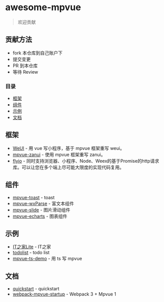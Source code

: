 # awesome-mpvue

> 欢迎贡献

## 贡献方法

* fork 本仓库到自己账户下
* 提交变更
* PR 到本仓库
* 等待 Review

### 目录

- [框架](#框架)
- [组件](#组件)
- [示例](#示例)
- [文档](#文档)

## 框架

* [WeUI](https://github.com/KuangPF/wxapp-vue) - 用 vue 写小程序，基于 mpvue 框架重写 weui。
* [mpvue-zanui](https://github.com/samwang1027/mpvue-zanui) - 使用 mpvue 框架重写 zanui。
* [flyio](https://github.com/wendux/fly/blob/master/README-CH.md) - 同时支持浏览器、小程序、Node、Weex的基于Promise的http请求库。可以让您在多个端上尽可能大限度的实现代码复用。


## 组件

* [mpvue-toast](https://github.com/linrui1994/mpvue-toast) - toast
* [mpvue-wxParse](https://github.com/F-loat/mpvue-wxParse) - 富文本组件
* [mpvue-slide](https://github.com/lulusir/mpvue-slide) - 图片滑动组件
* [mpvue-echarts](https://github.com/F-loat/mpvue-echarts) - 图表组件

## 示例

* [IT之家Lite](https://github.com/F-loat/ithome-lite) - IT之家
* [todolist](https://github.com/tangsj/mpvue-todolist) - todo list
* [mpvue-ts-demo](https://github.com/WingGao/mpvue-ts-demo) - 用 ts 写 mpvue

## 文档

* [quickstart](https://github.com/mpvue/mpvue-quickstart) - quickstart
* [webpack-mpvue-startup](https://github.com/dwqs/webpack-mpvue-startup) - Webpack 3 + Mpvue 1
